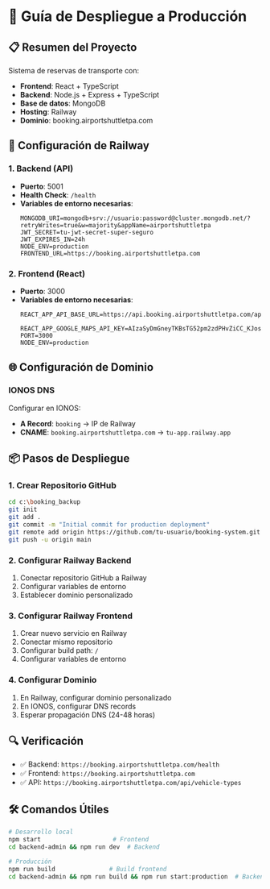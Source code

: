 # 🚀 Guía de Despliegue a Producción

## 📋 Resumen del Proyecto
Sistema de reservas de transporte con:
- **Frontend**: React + TypeScript
- **Backend**: Node.js + Express + TypeScript
- **Base de datos**: MongoDB
- **Hosting**: Railway
- **Dominio**: booking.airportshuttletpa.com

## 🔧 Configuración de Railway

### 1. Backend (API)
- **Puerto**: 5001
- **Health Check**: `/health`
- **Variables de entorno necesarias**:
  ```
  MONGODB_URI=mongodb+srv://usuario:password@cluster.mongodb.net/?retryWrites=true&w=majority&appName=airportshuttletpa
  JWT_SECRET=tu-jwt-secret-super-seguro
  JWT_EXPIRES_IN=24h
  NODE_ENV=production
  FRONTEND_URL=https://booking.airportshuttletpa.com
  ```

### 2. Frontend (React)
- **Puerto**: 3000
- **Variables de entorno necesarias**:
  ```
  REACT_APP_API_BASE_URL=https://api.booking.airportshuttletpa.com/api
      REACT_APP_GOOGLE_MAPS_API_KEY=AIzaSyDmGneyTKBsTG52pm2zdPHvZiCC_KJosio
  PORT=3000
  NODE_ENV=production
  ```

## 🌐 Configuración de Dominio

### IONOS DNS
Configurar en IONOS:
- **A Record**: `booking` → IP de Railway
- **CNAME**: `booking.airportshuttletpa.com` → `tu-app.railway.app`

## 📦 Pasos de Despliegue

### 1. Crear Repositorio GitHub
```bash
cd c:\booking_backup
git init
git add .
git commit -m "Initial commit for production deployment"
git remote add origin https://github.com/tu-usuario/booking-system.git
git push -u origin main
```

### 2. Configurar Railway Backend
1. Conectar repositorio GitHub a Railway
2. Configurar variables de entorno
3. Establecer dominio personalizado

### 3. Configurar Railway Frontend
1. Crear nuevo servicio en Railway
2. Conectar mismo repositorio
3. Configurar build path: `/`
4. Configurar variables de entorno

### 4. Configurar Dominio
1. En Railway, configurar dominio personalizado
2. En IONOS, configurar DNS records
3. Esperar propagación DNS (24-48 horas)

## 🔍 Verificación
- ✅ Backend: `https://booking.airportshuttletpa.com/health`
- ✅ Frontend: `https://booking.airportshuttletpa.com`
- ✅ API: `https://booking.airportshuttletpa.com/api/vehicle-types`

## 🛠️ Comandos Útiles
```bash
# Desarrollo local
npm start                    # Frontend
cd backend-admin && npm run dev  # Backend

# Producción
npm run build               # Build frontend
cd backend-admin && npm run build && npm run start:production  # Backend
```
